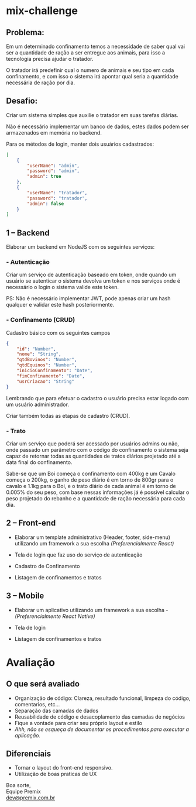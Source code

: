 # mix-challenge
## Problema:
Em um determinado confinamento temos a necessidade de saber qual vai ser a quantidade de ração a ser entregue aos animais, para isso a tecnologia precisa ajudar o tratador.

O tratador irá predefinir qual o numero de animais e seu tipo em cada confinamento, e com isso o sistema irá apontar qual seria a quantidade necessária de ração por dia.

## **Desafio:** 
Criar um sistema simples que auxilie o tratador em suas tarefas diárias.

Não é necessário implementar um banco de dados, estes dados podem ser armazenados em memória no backend.

Para os métodos de login, manter dois usuários cadastrados:
```json
[
	{
		"userName": "admin",
		"password": "admin",
		"admin": true
	},
	{	
		"userName": "tratador",
		"password": "tratador",
		"admin": false
	}
]
```
## 1 – Backend
Elaborar um backend em NodeJS com os seguintes serviços:

### - Autenticação
Criar um serviço de autenticação baseado em token, onde quando um usuário se autenticar o sistema devolva um token e nos serviços onde é necessário o login o sistema valide este token.

PS: Não é necessário implementar JWT, pode apenas criar um hash qualquer e validar este hash posteriormente.
### - Confinamento (CRUD)
Cadastro básico com os seguintes campos
```json
{
	"id": "Number",
	"nome": "String",
	"qtdBovinos": "Number",
	"qtdEquinos": "Number",
	"inicioConfinamento": "Date",
	"fimConfinamento": "Date",
	"usrCriacao": "String"
}
```
Lembrando que para efetuar o cadastro o usuário precisa estar logado com um usuário administrador.

Criar também todas as etapas de cadastro (CRUD).
### - Trato
Criar um serviço que poderá ser acessado por usuários admins ou não, onde passado um parâmetro com o código do confinamento o sistema seja capaz de retornar todas as quantidades de tratos diários projetado até a data final do confinamento.


Sabe-se que um Boi começa o confinamento com 400kg e um Cavalo começa o 200kg, o ganho de peso diário é em torno de 800gr para o cavalo e 1.1kg para o Boi, e o trato diário de cada animal é em torno de 0.005% do seu peso, com base nessas informações já é possível calcular o peso projetado do rebanho e a quantidade de ração necessária para cada dia.
## 2 – Front-end

- Elaborar um template administrativo (Header, footer, side-menu) utilizando um framework a sua escolha _(Preferencialmente React)_

- Tela de login que faz uso do serviço de autenticação

- Cadastro de Confinamento

- Listagem de confinamentos e tratos

## 3 – Mobile
- Elaborar um aplicativo utilizando um framework a sua escolha - _(Preferencialmente React Native)_

- Tela de login

- Listagem de confinamentos e tratos


# Avaliação
## O que será avaliado
* Organização de código: Clareza, resultado funcional, limpeza do código, comentarios, etc...
* Separação das camadas de dados
* Reusabilidade de código e desacoplamento das camadas de negócios
* Fique a vontade para criar seu próprio layout e estilo
* *Ahh, não se esqueça de documentar os procedimentos para executar a aplicação.*
## Diferenciais
* Tornar o layout do front-end responsivo.
* Utilização de boas praticas de UX



Boa sorte,  
Equipe Premix  
dev@premix.com.br
